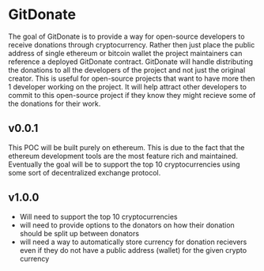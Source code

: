 # GitDonate

The goal of GitDonate is to provide a way for open-source developers to receive donations through cryptocurrency. Rather then just
place the public address of single ethereum or bitcoin wallet the project maintainers can reference a deployed GitDonate contract.
GitDonate will handle distributing the donations to all the developers of the project and not just the original creator. 
This is useful for open-source projects that want to have more then 1 developer working on the project. It will help attract
other developers to commit to this open-source project if they know they might recieve some of the donations for their work.


## v0.0.1
This POC will be built purely on ethereum. This is due to the fact that the ethereum development tools are the most feature rich
and maintained. Eventually the goal will be to support the top 10 cryptocurrencies using some sort of decentralized exchange protocol.

## v1.0.0
- Will need to support the top 10 cryptocurrencies
- will need to provide options to the donators on how their donation should be split up between donators
- will need a way to automatically store currency for donation recievers even if they do not have a public address (wallet) for the given crypto currency

